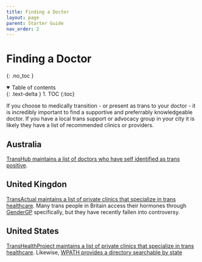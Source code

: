 ```yaml
---
title: Finding a Doctor
layout: page
parent: Starter Guide
nav_order: 2
---
```

# Finding a Doctor
{: .no_toc }

<details open markdown="block">
  <summary>
    Table of contents
  </summary>
  {: .text-delta }
1. TOC
{:toc}
</details>

If you choose to medically transition - or present as trans to your doctor - it is incredibly important to find a supportive and preferrably knowledgeable doctor. If you have a local trans support or advocacy group in your city it is likely they have a list of recommended clinics or providers.

## Australia

[TransHub maintains a list of doctors who have self identified as trans positive](https://www.transhub.org.au/doctor-list).

## United Kingdon

[TransActual maintains a list of private clinics that specialize in trans healthcare](https://transactual.org.uk/medical-transition/private-care/). Many trans people in Britain access their hormones through [GenderGP](https://www.gendergp.com/) specifically, but they have recently fallen into controversy.

## United States

[TransHealthProject maintains a list of private clinics that specialize in trans healthcare](https://transhealthproject.org/resources/trans-health-care-providers/). Likewise, [WPATH provides a directory searchable by state](https://www.wpath.org/provider/search?provider_directory_search_form%5Baddress%5D%5Bcountry%5D=US&provider_directory_search_form%5Baddress%5D%5Bstate%5D=&provider_directory_search_form%5Baddress%5D%5Bcity%5D=&provider_directory_search_form%5BfirstName%5D=&provider_directory_search_form%5BlastName%5D=&provider_directory_search_form%5Bspecialty%5D=)